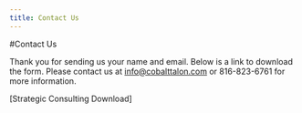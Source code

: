 ```yaml
---
title: Contact Us
---
```

#Contact Us

Thank you for sending us your name and email. Below is a link to download the form. 
Please contact us at info@cobalttalon.com or 816-823-6761 for more information.

[Strategic Consulting Download]